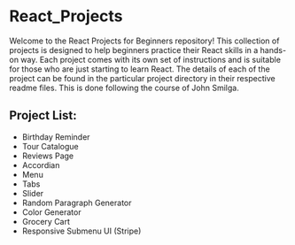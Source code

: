 # React_Projects

Welcome to the React Projects for Beginners repository! This collection of projects is designed to help beginners practice their React skills in a hands-on way. Each project comes with its own set of instructions and is suitable for those who are just starting to learn React.
The details of each of the project can be found in the particular project directory in their respective readme files.
This is done following the course of John Smilga.

## Project List:

- Birthday Reminder
- Tour Catalogue
- Reviews Page
- Accordian
- Menu
- Tabs
- Slider
- Random Paragraph Generator
- Color Generator 
- Grocery Cart
- Responsive Submenu UI (Stripe)